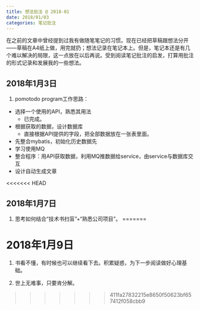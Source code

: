 ```yaml
---
title: 想法批注 @ 2018-01
date: 2018/01/03
categories: 笔记批注
---
```


在之前的文章中曾经提到过我有做随笔笔记的习惯。现在已经把草稿跟想法分开——草稿在A4纸上做，用完就扔；想法记录在笔记本上。但是，笔记本还是有几个难以解决的局限，这一点放在以后再说。受到阅读笔记批注的启发，打算用批注的形式记录和发展我的一些想法。

<!-- more -->

## 2018年1月3日
1. pomotodo program工作思路：
  - 选择一个使用的API，熟悉其用法
    - 已完成。
  - 根据获取的数据，设计数据库
    - 直接根据API提供的字段，把全部数据放在一张表里面。
  - 先整合mybatis，初始化历史数据先
  - 学习使用MQ
  - 整合程序：用API获取数据，利用MQ推数据给service，由service与数据库交互
  - 设计自动生成文章

<<<<<<< HEAD
## 2018年1月7日
1. 思考如何结合“技术书扫盲”+“熟悉公司项目”。
=======
# 2018年1月9日
1. 书看不懂，有时候也可以继续看下去。积累疑惑，为下一步阅读做好心理基础。

2. 世上无难事，只要肯分解。
>>>>>>> 411fa27832215e8650f50623bf657412f058cbb9
